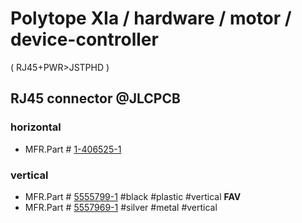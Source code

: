 # Polytope XIa / hardware / motor / device-controller

( RJ45+PWR>JSTPHD )

## RJ45 connector @JLCPCB

### horizontal

- MFR.Part # [1-406525-1](https://jlcpcb.com/partdetail/TeConnectivity-1_4065251/C125066)

### vertical

- MFR.Part # [5555799-1](https://jlcpcb.com/partdetail/TeConnectivity-55557991/C305983) #black #plastic #vertical **FAV**
- MFR.Part # [5557969-1](https://jlcpcb.com/partdetail/TeConnectivity-55579691/C305977) #silver #metal #vertical
